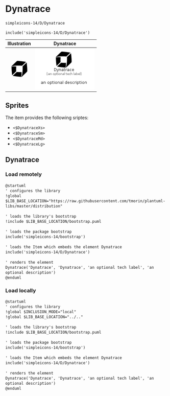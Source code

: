 # Dynatrace


```text
simpleicons-14/D/Dynatrace
```

```text
include('simpleicons-14/D/Dynatrace')
```



| Illustration | Dynatrace |
| :---: | :---: |
| ![illustration for Illustration](../../simpleicons-14/D/Dynatrace.png) | ![illustration for Dynatrace](../../simpleicons-14/D/Dynatrace.Local.png) |



## Sprites
The item provides the following sriptes:

- `<$DynatraceXs>`
- `<$DynatraceSm>`
- `<$DynatraceMd>`
- `<$DynatraceLg>`





## Dynatrace

### Load remotely
```plantuml
@startuml
' configures the library
!global $LIB_BASE_LOCATION="https://raw.githubusercontent.com/tmorin/plantuml-libs/master/distribution"

' loads the library's bootstrap
!include $LIB_BASE_LOCATION/bootstrap.puml

' loads the package bootstrap
include('simpleicons-14/bootstrap')

' loads the Item which embeds the element Dynatrace
include('simpleicons-14/D/Dynatrace')

' renders the element
Dynatrace('Dynatrace', 'Dynatrace', 'an optional tech label', 'an optional description')
@enduml
```

### Load locally
```plantuml
@startuml
' configures the library
!global $INCLUSION_MODE="local"
!global $LIB_BASE_LOCATION="../.."

' loads the library's bootstrap
!include $LIB_BASE_LOCATION/bootstrap.puml

' loads the package bootstrap
include('simpleicons-14/bootstrap')

' loads the Item which embeds the element Dynatrace
include('simpleicons-14/D/Dynatrace')

' renders the element
Dynatrace('Dynatrace', 'Dynatrace', 'an optional tech label', 'an optional description')
@enduml
```

